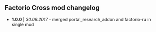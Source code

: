 Factorio Cross mod changelog
--------------------------------

+  **1.0.0** | *30.06.2017* - merged portal_research_addon and factorio-ru in single mod